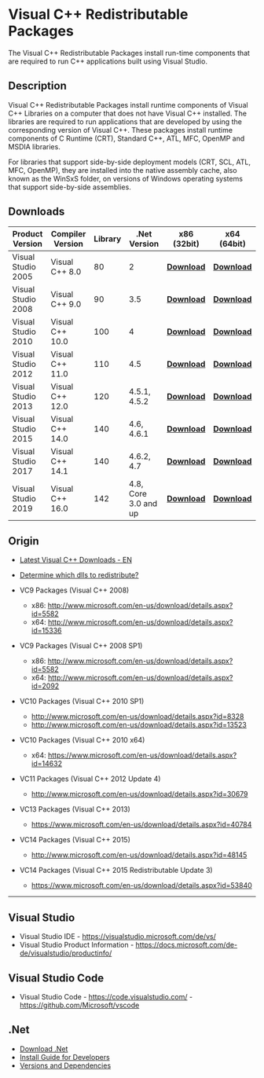 # Visual C++ Redistributable Packages

The Visual C++ Redistributable Packages install run-time components that are required to run C++ applications built using Visual Studio.

## Description

Visual C++ Redistributable Packages install runtime components of Visual C++ Libraries on a computer that does not have Visual C++ installed. 
The libraries are required to run applications that are developed by using the corresponding version of Visual C++.
These packages install runtime components of C Runtime (CRT), Standard C++, ATL, MFC, OpenMP and MSDIA libraries. 

For libraries that support side-by-side deployment models (CRT, SCL, ATL, MFC, OpenMP), 
they are installed into the native assembly cache, also known as the WinSxS folder, 
on versions of Windows operating systems that support side-by-side assemblies.

## Downloads

|  Product Version   |    Compiler Version | Library | .Net Version | x86 (32bit)      | x64 (64bit)      |
|--------------------|---------------------|---------|--------------|------------------|------------------|
| Visual Studio 2005 | Visual C++ 8.0      |    80   | 2            | **[Download](http://download.microsoft.com/download/8/B/4/8B42259F-5D70-43F4-AC2E-4B208FD8D66A/vcredist_x86.EXE)** | **[Download](http://download.microsoft.com/download/8/B/4/8B42259F-5D70-43F4-AC2E-4B208FD8D66A/vcredist_x64.EXE)** |
| Visual Studio 2008 | Visual C++ 9.0      |    90   | 3.5          | **[Download](https://download.microsoft.com/download/5/D/8/5D8C65CB-C849-4025-8E95-C3966CAFD8AE/vcredist_x86.exe)** | **[Download](https://download.microsoft.com/download/5/D/8/5D8C65CB-C849-4025-8E95-C3966CAFD8AE/vcredist_x64.exe)** |
| Visual Studio 2010 | Visual C++ 10.0     |   100   | 4            | **[Download](http://download.microsoft.com/download/C/6/D/C6D0FD4E-9E53-4897-9B91-836EBA2AACD3/vcredist_x86.exe)** | **[Download](https://download.microsoft.com/download/3/2/2/3224B87F-CFA0-4E70-BDA3-3DE650EFEBA5/vcredist_x64.exe)** |
| Visual Studio 2012 | Visual C++ 11.0     |   110   | 4.5          | **[Download](http://download.microsoft.com/download/1/6/B/16B06F60-3B20-4FF2-B699-5E9B7962F9AE/VSU_4/vcredist_x86.exe)** | **[Download](http://download.microsoft.com/download/1/6/B/16B06F60-3B20-4FF2-B699-5E9B7962F9AE/VSU_4/vcredist_x64.exe)** |
| Visual Studio 2013 | Visual C++ 12.0     |   120   | 4.5.1, 4.5.2 | **[Download](http://download.microsoft.com/download/2/E/6/2E61CFA4-993B-4DD4-91DA-3737CD5CD6E3/vcredist_x86.exe)** | **[Download](http://download.microsoft.com/download/2/E/6/2E61CFA4-993B-4DD4-91DA-3737CD5CD6E3/vcredist_x64.exe)** |
| Visual Studio 2015 | Visual C++ 14.0     | 140     | 4.6, 4.6.1   | **[Download](https://download.microsoft.com/download/6/A/A/6AA4EDFF-645B-48C5-81CC-ED5963AEAD48/vc_redist.x86.exe)** | **[Download](https://download.microsoft.com/download/6/A/A/6AA4EDFF-645B-48C5-81CC-ED5963AEAD48/vc_redist.x64.exe)** |
| Visual Studio 2017 | Visual C++ 14.1     | 140     | 4.6.2, 4.7   | **[Download](https://download.microsoft.com/download/e/6/6/e66c5871-7afe-4640-a454-786eabe8aae8/vc_redist.x86.exe)** | **[Download](https://download.microsoft.com/download/7/2/5/72572684-052f-4aa9-9170-9d40813a87be/vc_redist.x64.exe)** |
| Visual Studio 2019 | Visual C++ 16.0     | 142     | 4.8, Core 3.0 and up | **[Download](https://aka.ms/vs/16/release/VC_redist.x86.exe)** | **[Download](https://aka.ms/vs/16/release/vc_redist.x64.exe)** |

## Origin

- [Latest Visual C++ Downloads - EN](https://support.microsoft.com/en-us/help/2977003/the-latest-supported-visual-c-downloads)
- [Determine which dlls to redistribute?](https://docs.microsoft.com/en-us/cpp/windows/determining-which-dlls-to-redistribute)

- VC9 Packages (Visual C++ 2008)
  - x86: http://www.microsoft.com/en-us/download/details.aspx?id=5582 
  - x64: http://www.microsoft.com/en-us/download/details.aspx?id=15336  
- VC9 Packages (Visual C++ 2008 SP1)
  - x86: http://www.microsoft.com/en-us/download/details.aspx?id=5582
  - x64: http://www.microsoft.com/en-us/download/details.aspx?id=2092
- VC10 Packages (Visual C++ 2010 SP1)
  - http://www.microsoft.com/en-us/download/details.aspx?id=8328
  - http://www.microsoft.com/en-us/download/details.aspx?id=13523
- VC10 Packages (Visual C++ 2010 x64)
  - x64: https://www.microsoft.com/en-us/download/details.aspx?id=14632
- VC11 Packages (Visual C++ 2012 Update 4)  
  - http://www.microsoft.com/en-us/download/details.aspx?id=30679
- VC13 Packages (Visual C++ 2013)  
  - https://www.microsoft.com/en-us/download/details.aspx?id=40784
- VC14 Packages (Visual C++ 2015)
  - http://www.microsoft.com/en-us/download/details.aspx?id=48145
- VC14 Packages (Visual C++ 2015 Redistributable Update 3)
  - https://www.microsoft.com/en-us/download/details.aspx?id=53840

---

## Visual Studio 

- Visual Studio IDE - https://visualstudio.microsoft.com/de/vs/
- Visual Studio Product Information - https://docs.microsoft.com/de-de/visualstudio/productinfo/

## Visual Studio Code

- Visual Studio Code - https://code.visualstudio.com/ - https://github.com/Microsoft/vscode

## .Net

- [Download .Net](https://dotnet.microsoft.com/download/dotnet/)
- [Install Guide for Developers](https://docs.microsoft.com/en-us/dotnet/framework/install/guide-for-developers)
- [Versions and Dependencies](https://docs.microsoft.com/en-us/dotnet/framework/migration-guide/versions-and-dependencies)

